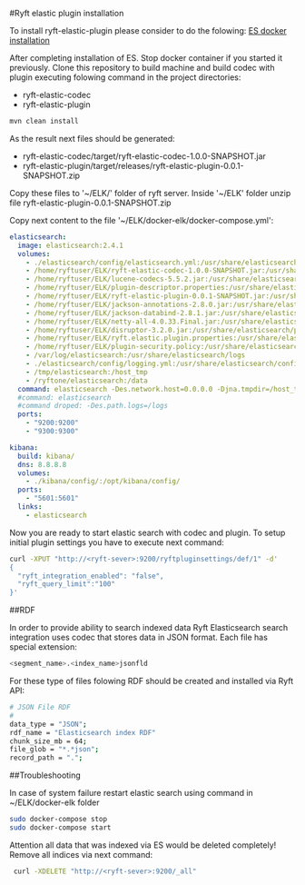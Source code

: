 #Ryft elastic plugin installation

To install ryft-elastic-plugin please consider to do the folowing: [ES docker installation](https://github.com/getryft/elastic-search)

After completing installation of ES. Stop docker container if you started it previously. 
Clone this repository to build machine and build codec with plugin executing folowing command in the project directories:
 - ryft-elastic-codec
 - ryft-elastic-plugin

```bash
mvn clean install
```

As the result next files should be generated:

 - ryft-elastic-codec/target/ryft-elastic-codec-1.0.0-SNAPSHOT.jar
 - ryft-elastic-plugin/target/releases/ryft-elastic-plugin-0.0.1-SNAPSHOT.zip

Copy these files to '~/ELK/' folder of ryft server.
Inside '~/ELK' folder unzip file ryft-elastic-plugin-0.0.1-SNAPSHOT.zip

Copy next content to the file '~/ELK/docker-elk/docker-compose.yml':

```yml
elasticsearch:
  image: elasticsearch:2.4.1
  volumes:
    - ./elasticsearch/config/elasticsearch.yml:/usr/share/elasticsearch/config/elasticsearch.yml
    - /home/ryftuser/ELK/ryft-elastic-codec-1.0.0-SNAPSHOT.jar:/usr/share/elasticsearch/lib/ryft-elastic-codec-1.0.0-SNAPSHOT.jar
    - /home/ryftuser/ELK/lucene-codecs-5.5.2.jar:/usr/share/elasticsearch/lib/lucene-codecs-5.5.2.jar
    - /home/ryftuser/ELK/plugin-descriptor.properties:/usr/share/elasticsearch/plugins/ryft-elastic-plugin/plugin-descriptor.properties
    - /home/ryftuser/ELK/ryft-elastic-plugin-0.0.1-SNAPSHOT.jar:/usr/share/elasticsearch/plugins/ryft-elastic-plugin/ryft-elastic-plugin-0.0.1-SNAPSHOT.jar
    - /home/ryftuser/ELK/jackson-annotations-2.8.0.jar:/usr/share/elasticsearch/plugins/ryft-elastic-plugin/jackson-annotations-2.8.0.jar
    - /home/ryftuser/ELK/jackson-databind-2.8.1.jar:/usr/share/elasticsearch/plugins/ryft-elastic-plugin/jackson-databind-2.8.1.jar
    - /home/ryftuser/ELK/netty-all-4.0.33.Final.jar:/usr/share/elasticsearch/plugins/ryft-elastic-plugin/netty-all-4.0.33.Final.jar
    - /home/ryftuser/ELK/disruptor-3.2.0.jar:/usr/share/elasticsearch/plugins/ryft-elastic-plugin/disruptor-3.2.0.jar
    - /home/ryftuser/ELK/ryft.elastic.plugin.properties:/usr/share/elasticsearch/plugins/ryft-elastic-plugin/ryft.elastic.plugin.properties
    - /home/ryftuser/ELK/plugin-security.policy:/usr/share/elasticsearch/plugins/ryft-elastic-plugin/plugin-security.policy
    - /var/log/elasticsearch:/usr/share/elasticsearch/logs
    - ./elasticsearch/config/logging.yml:/usr/share/elasticsearch/config/logging.yml
    - /tmp/elasticsearch:/host_tmp
    - /ryftone/elasticsearch:/data
  command: elasticsearch -Des.network.host=0.0.0.0 -Djna.tmpdir=/host_tmp/ -Des.path.data=/data -Des.index.refresh_interval=5s
  #command: elasticsearch
  #command droped: -Des.path.logs=/logs
  ports:
    - "9200:9200"
    - "9300:9300"

kibana:
  build: kibana/
  dns: 8.8.8.8
  volumes:
    - ./kibana/config/:/opt/kibana/config/
  ports:
    - "5601:5601"
  links:
    - elasticsearch
```

Now you are ready to start elastic search with codec and plugin. 
To setup initial plugin settings you have to execute next command:

```bash
curl -XPUT "http://<ryft-sever>:9200/ryftpluginsettings/def/1" -d'
{
  "ryft_integration_enabled": "false",
  "ryft_query_limit":"100"
}'
```

##RDF 

 In order to provide ability to search indexed data Ryft Elasticsearch search integration uses codec that stores data in JSON format. Each file has special extension:

 ```sh
 <segment_name>.<index_name>jsonfld
 ```

For these type of files folowing RDF should be created and installed via Ryft API:

```sh
# JSON File RDF
#
data_type = "JSON";
rdf_name = "Elasticsearch index RDF"
chunk_size_mb = 64;
file_glob = "*.*json";
record_path = ".";
 ```



##Troubleshooting 

In case of system failure restart elastic search using command in ~/ELK/docker-elk folder

```bash
sudo docker-compose stop
sudo docker-compose start
```

Attention all data that was indexed via ES would be deleted completely!
Remove all indices via next command:
```bash
 curl -XDELETE "http://<ryft-sever>:9200/_all"
```
